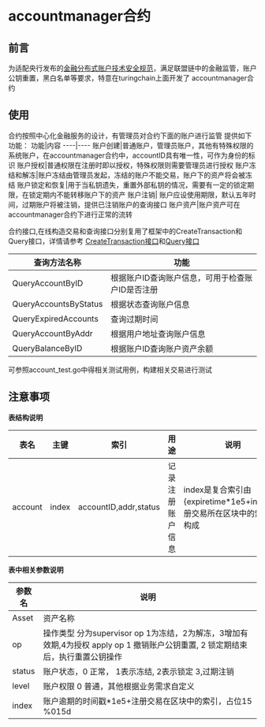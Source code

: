 # accountmanager合约

## 前言
为适配央行发布的[金融分布式账户技术安全规范](http://www.cfstc.org/bzgk/gk/view/yulan.jsp?i_id=1855)，满足联盟链中的金融监管，账户公钥重置，黑白名单等要求，特意在turingchain上面开发了
accountmanager合约

## 使用
合约按照中心化金融服务的设计，有管理员对合约下面的账户进行监管
提供如下功能：
功能|内容
----|----
账户创建|普通账户，管理员账户，其他有特殊权限的系统账户，在accountmanager合约中，accountID具有唯一性，可作为身份的标识
账户授权|普通权限在注册时即以授权，特殊权限则需要管理员进行授权
账户冻结和解冻|账户冻结由管理员发起，冻结的账户不能交易，账户下的资产将会被冻结
账户锁定和恢复|用于当私钥遗失，重置外部私钥的情况，需要有一定的锁定期限，在锁定期内不能转移账户下的资产
账户注销| 账户应设使用期限，默认五年时间，过期账户将被注销，提供已注销账户的查询接口
账户资产|账户资产可在accountmanager合约下进行正常的流转

合约接口,在线构造交易和查询接口分别复用了框架中的CreateTransaction和Query接口，详情请参考
[CreateTransaction接口](https://github.com/turingchain2020/turingchain/blob/master/rpc/jrpchandler.go#L1101)和[Query接口](https://github.com/turingchain2020/turingchain/blob/master/rpc/jrpchandler.go#L838)

查询方法名称|功能
-----|----
QueryAccountByID|根据账户ID查询账户信息，可用于检查账户ID是否注册
QueryAccountsByStatus|根据状态查询账户信息
QueryExpiredAccounts|查询过期时间
QueryAccountByAddr|根据用户地址查询账户信息
QueryBalanceByID|根据账户ID查询账户资产余额


可参照account_test.go中得相关测试用例，构建相关交易进行测试

## 注意事项

**表结构说明**

表名|主键|索引|用途|说明
 ---|---|---|---|---
 account|index|accountID,addr,status|记录注册账户信息|index是复合索引由{expiretime*1e5+index(注册交易所在区块中的索引)}构成

**表中相关参数说明**

参数名|说明
----|----
Asset|资产名称
op|操作类型 分为supervisor op 1为冻结，2为解冻，3增加有效期,4为授权 apply op 1 撤销账户公钥重置, 2 锁定期结束后，执行重置公钥操作
status|账户状态，0 正常， 1表示冻结, 2表示锁定 3,过期注销
level|账户权限 0 普通，其他根据业务需求自定义
index|账户逾期的时间戳*1e5+注册交易在区块中的索引，占位15 %015d
